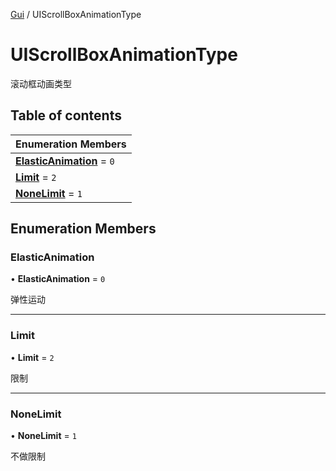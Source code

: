 [Gui](../groups/Core.Gui.md) / UIScrollBoxAnimationType

# UIScrollBoxAnimationType <Badge type="tip" text="Enumeration" /> <Score text="UIScrollBoxAnimationType" />

滚动框动画类型

## Table of contents

| Enumeration Members |
| :-----|
| **[ElasticAnimation](mw.UIScrollBoxAnimationType.md#elasticanimation)** = ``0`` <br> |
| **[Limit](mw.UIScrollBoxAnimationType.md#limit)** = ``2`` <br> |
| **[NoneLimit](mw.UIScrollBoxAnimationType.md#nonelimit)** = ``1`` <br> |

## Enumeration Members

### ElasticAnimation <Score text="ElasticAnimation" /> 

• **ElasticAnimation** = ``0``

弹性运动

___

### Limit <Score text="Limit" /> 

• **Limit** = ``2``

限制

___

### NoneLimit <Score text="NoneLimit" /> 

• **NoneLimit** = ``1``

不做限制
